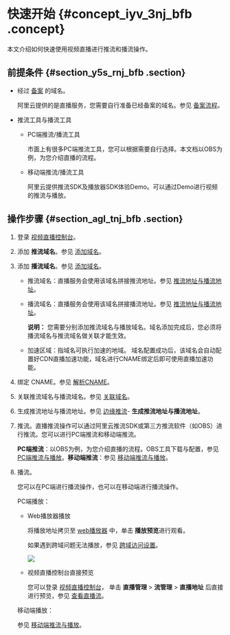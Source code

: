 # 快速开始 {#concept_iyv_3nj_bfb .concept}

本文介绍如何快速使用视频直播进行推流和播流操作。

## 前提条件 {#section_y5s_rnj_bfb .section}

-   经过 [备案](https://beian.aliyun.com/?spm=5176.2020520137.103.3.666e9119uit1Ms) 的域名。

    阿里云提供的是直播服务，您需要自行准备已经备案的域名。参见 [备案流程](https://beian.aliyun.com/?spm=5176.7991389.416540.19.27md0N)。


-   推流工具与播流工具
    -   PC端推流/播流工具

        市面上有很多PC端推流工具，您可以根据需要自行选择。本文档以OBS为例，为您介绍直播的流程。

    -   移动端推流/播流工具

        阿里云提供推流SDK及播放器SDK体验Demo。可以通过Demo进行视频的推流与播放。


## 操作步骤 {#section_agl_tnj_bfb .section}

1.  登录 [视频直播控制台](https://live.console.aliyun.com/?spm=5176.2020520107.1001.38.719a8383swVAvA#/live/domains)。
2.  添加 **推流域名**。参见 [添加域名](cn.zh-CN/用户指南/域名管理/管理域名/添加域名.md#)。
3.  添加 **播流域名**。参见 [添加域名](cn.zh-CN/用户指南/域名管理/管理域名/添加域名.md#)。

    -   推流域名：直播服务会使用该域名拼接推流地址。参见 [推流地址与播流地址](../../../../cn.zh-CN/快速入门/推流地址与播流地址.md#)。
    -   播流域名：直播服务会使用该域名拼接播流地址。参见 [推流地址与播流地址](../../../../cn.zh-CN/快速入门/推流地址与播流地址.md#)。

        **说明：** 您需要分别添加推流域名与播放域名。域名添加完成后，您必须将播流域名与推流域名做关联才能生效。

    -   加速区域：指域名可执行加速的地域。
    域名配置成功后，该域名会自动配置好CDN直播加速功能，域名进行CNAME绑定后即可使用直播加速功能。

4.  绑定 CNAME。参见 [解析CNAME](cn.zh-CN/用户指南/域名管理/解析CNAME.md#)。
5.  关联推流域名与播流域名。参见 [关联域名](cn.zh-CN/用户指南/域名管理/管理域名/关联域名.md#)。
6.  生成推流地址与播流地址。参见 [边缘推流](cn.zh-CN/用户指南/推播流配置/配置边缘推流.md#)- **生成推流地址与播流地址**。
7.  推流。直播推流操作可以通过阿里云推流SDK或第三方推流软件（如OBS）进行推流。您可以进行PC端推流和移动端推流。

    **PC端推流**：以OBS为例，为您介绍直播的流程。OBS工具下载与配置，参见 [PC端推流与播放](../../../../cn.zh-CN/快速入门/PC端推流与播放.md#)。**移动端推流**：参见 [移动端推流与播放](../../../../cn.zh-CN/快速入门/移动端推流与播放.md#)。

8.  播流。

    您可以在PC端进行播流操作，也可以在移动端进行播流操作。

    PC端播放：

    -   Web播放器播放

        将播放地址拷贝至 [web播放器](https://player.alicdn.com/aliplayer/setting/setting.html) 中，单击 **播放预览**进行观看。

        如果遇到跨域问题无法播放，参见 [跨域访问设置](https://help.aliyun.com/document_detail/62950.html)。

        ![](http://static-aliyun-doc.oss-cn-hangzhou.aliyuncs.com/assets/img/20687/154208653911512_zh-CN.png)

    -   视频直播控制台直接预览

        您可以登录 [视频直播控制台](https://live.console.aliyun.com/?spm=a2c4g.11186623.2.19.5c9b2853O7ygFB#/live/domains)， 单击 **直播管理** \> **流管理** \> **直播地址** 后直接进行预览，参见 [查看直播流](cn.zh-CN/用户指南/直播流管理/查看直播流.md#)。

    移动端播放：

    参见 [移动端推流与播放](../../../../cn.zh-CN/快速入门/移动端推流与播放.md#)。


